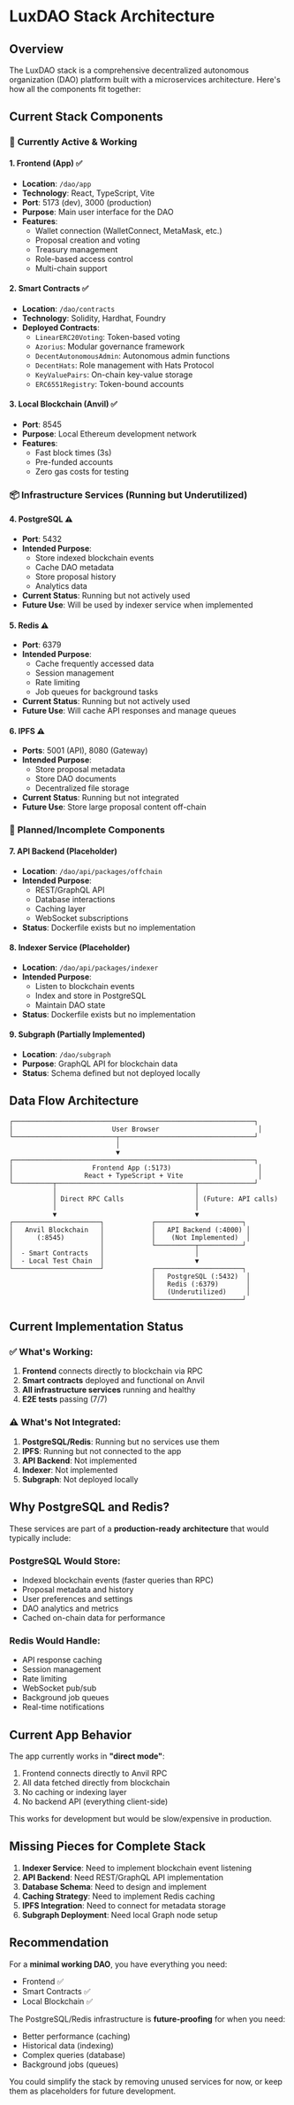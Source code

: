 # LuxDAO Stack Architecture

## Overview
The LuxDAO stack is a comprehensive decentralized autonomous organization (DAO) platform built with a microservices architecture. Here's how all the components fit together:

## Current Stack Components

### 🎯 **Currently Active & Working**

#### 1. **Frontend (App)** ✅
- **Location**: `/dao/app`
- **Technology**: React, TypeScript, Vite
- **Port**: 5173 (dev), 3000 (production)
- **Purpose**: Main user interface for the DAO
- **Features**:
  - Wallet connection (WalletConnect, MetaMask, etc.)
  - Proposal creation and voting
  - Treasury management
  - Role-based access control
  - Multi-chain support

#### 2. **Smart Contracts** ✅
- **Location**: `/dao/contracts`
- **Technology**: Solidity, Hardhat, Foundry
- **Deployed Contracts**:
  - `LinearERC20Voting`: Token-based voting
  - `Azorius`: Modular governance framework
  - `DecentAutonomousAdmin`: Autonomous admin functions
  - `DecentHats`: Role management with Hats Protocol
  - `KeyValuePairs`: On-chain key-value storage
  - `ERC6551Registry`: Token-bound accounts

#### 3. **Local Blockchain (Anvil)** ✅
- **Port**: 8545
- **Purpose**: Local Ethereum development network
- **Features**:
  - Fast block times (3s)
  - Pre-funded accounts
  - Zero gas costs for testing

### 📦 **Infrastructure Services (Running but Underutilized)**

#### 4. **PostgreSQL** ⚠️
- **Port**: 5432
- **Intended Purpose**: 
  - Store indexed blockchain events
  - Cache DAO metadata
  - Store proposal history
  - Analytics data
- **Current Status**: Running but not actively used
- **Future Use**: Will be used by indexer service when implemented

#### 5. **Redis** ⚠️
- **Port**: 6379
- **Intended Purpose**:
  - Cache frequently accessed data
  - Session management
  - Rate limiting
  - Job queues for background tasks
- **Current Status**: Running but not actively used
- **Future Use**: Will cache API responses and manage queues

#### 6. **IPFS** ⚠️
- **Ports**: 5001 (API), 8080 (Gateway)
- **Intended Purpose**:
  - Store proposal metadata
  - Store DAO documents
  - Decentralized file storage
- **Current Status**: Running but not integrated
- **Future Use**: Store large proposal content off-chain

### 🚧 **Planned/Incomplete Components**

#### 7. **API Backend** (Placeholder)
- **Location**: `/dao/api/packages/offchain`
- **Intended Purpose**:
  - REST/GraphQL API
  - Database interactions
  - Caching layer
  - WebSocket subscriptions
- **Status**: Dockerfile exists but no implementation

#### 8. **Indexer Service** (Placeholder)
- **Location**: `/dao/api/packages/indexer`
- **Intended Purpose**:
  - Listen to blockchain events
  - Index and store in PostgreSQL
  - Maintain DAO state
- **Status**: Dockerfile exists but no implementation

#### 9. **Subgraph** (Partially Implemented)
- **Location**: `/dao/subgraph`
- **Purpose**: GraphQL API for blockchain data
- **Status**: Schema defined but not deployed locally

## Data Flow Architecture

```
┌─────────────────────────────────────────────────────────────┐
│                         User Browser                         │
└──────────────────────────┬──────────────────────────────────┘
                           │
                           ▼
┌─────────────────────────────────────────────────────────────┐
│                    Frontend App (:5173)                      │
│                  React + TypeScript + Vite                   │
└──────────┬───────────────────────────────────┬──────────────┘
           │                                   │
           │ Direct RPC Calls                  │ (Future: API calls)
           │                                   │
           ▼                                   ▼
┌──────────────────────┐            ┌──────────────────────┐
│   Anvil Blockchain   │            │   API Backend (:4000) │
│      (:8545)         │            │    (Not Implemented)  │
│                      │            └──────────┬───────────┘
│  - Smart Contracts   │                       │
│  - Local Test Chain  │                       ▼
└──────────────────────┘            ┌──────────────────────┐
                                    │   PostgreSQL (:5432)  │
                                    │   Redis (:6379)       │
                                    │   (Underutilized)     │
                                    └──────────────────────┘
```

## Current Implementation Status

### ✅ **What's Working:**
1. **Frontend** connects directly to blockchain via RPC
2. **Smart contracts** deployed and functional on Anvil
3. **All infrastructure services** running and healthy
4. **E2E tests** passing (7/7)

### ⚠️ **What's Not Integrated:**
1. **PostgreSQL/Redis**: Running but no services use them
2. **IPFS**: Running but not connected to the app
3. **API Backend**: Not implemented
4. **Indexer**: Not implemented
5. **Subgraph**: Not deployed locally

## Why PostgreSQL and Redis?

These services are part of a **production-ready architecture** that would typically include:

### PostgreSQL Would Store:
- Indexed blockchain events (faster queries than RPC)
- Proposal metadata and history
- User preferences and settings
- DAO analytics and metrics
- Cached on-chain data for performance

### Redis Would Handle:
- API response caching
- Session management
- Rate limiting
- WebSocket pub/sub
- Background job queues
- Real-time notifications

## Current App Behavior

The app currently works in **"direct mode"**:
1. Frontend connects directly to Anvil RPC
2. All data fetched directly from blockchain
3. No caching or indexing layer
4. No backend API (everything client-side)

This works for development but would be slow/expensive in production.

## Missing Pieces for Complete Stack

1. **Indexer Service**: Need to implement blockchain event listening
2. **API Backend**: Need REST/GraphQL API implementation
3. **Database Schema**: Need to design and implement
4. **Caching Strategy**: Need to implement Redis caching
5. **IPFS Integration**: Need to connect for metadata storage
6. **Subgraph Deployment**: Need local Graph node setup

## Recommendation

For a **minimal working DAO**, you have everything you need:
- Frontend ✅
- Smart Contracts ✅
- Local Blockchain ✅

The PostgreSQL/Redis infrastructure is **future-proofing** for when you need:
- Better performance (caching)
- Historical data (indexing)
- Complex queries (database)
- Background jobs (queues)

You could simplify the stack by removing unused services for now, or keep them as placeholders for future development.